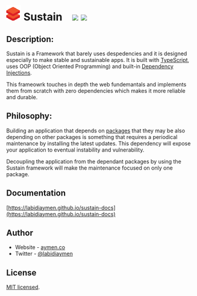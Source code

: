 
# ![](public/logo.png) Sustain &nbsp;&nbsp;  ![](https://github.com/labidiaymen/sustain/workflows/Sustain%20CI/badge.svg) ![](https://codecov.io/gh/labidiaymen/sustain/branch/master/graph/badge.svg)




## Description:

Sustain is a Framework that barely uses despedencies and it is designed especially to make stable and sustainable apps. It is built with [TypeScript](https://www.typescriptlang.org/), uses OOP (Object Oriented Programming) and built-in [Dependency Injections](https://en.wikipedia.org/wiki/Dependency_injection). 

This frameowrk touches in depth the web fundemantals and implements them from scratch with zero dependencies which makes it more reliable and durable.

## Philosophy:

Building an application that depends on [packages](https://www.npmjs.com/) that they may be also depending on other packages is something that requires a periodical maintenance by installing the latest updates. 
This dependency will expose your application to eventual instability and vulnerability. 

Decoupling the application from the dependant packages by using the Sustain framework will make the maintenance focused on only one package.

## Documentation
 [https://labidiaymen.github.io/sustain-docs](https://labidiaymen.github.io/sustain-docs)

## Author

* Website - [aymen.co](https://aymen.co)
* Twitter - [@labidiaymen](https://twitter.com/labidiaymen)

## License

[MIT licensed](LICENSE).
